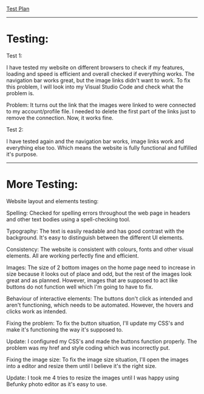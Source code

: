 

[Test Plan](https://sway.office.com/qyIggf20LPrHpfS9?ref=Link)

---
# **Testing:**

Test 1:

I have tested my website on different browsers to check if my features, loading and speed is efficient and overall checked if everything works. The navigation bar works great, but the image links didn't want to work. To fix this problem, I will look into my Visual Studio Code and check what the problem is.

Problem: It turns out the link that the images were linked to were connected to my account/profile file. I needed to delete the first part of the links just to remove the connection. Now, it works fine.

Test 2:

I have tested again and the navigation bar works, image links work and everything else too. Which means the website is fully functional and fulfilled it's purpose.

---
# More Testing:

Website layout and elements testing:

Spelling: Checked for spelling errors throughout the web page in headers and other text bodies using a spell-checking tool.

Typography: The text is easily readable and has good contrast with the background. It's easy to distinguish between the different UI elements.

Consistency: The website is consistent with colours, fonts and other visual elements. All are working perfectly fine and efficient.

Images: The size of 2 bottom images on the home page need to increase in size because it looks out of place and odd, but the rest of the images look great and as planned. However, images that are supposed to act like buttons do not function well which I'm going to have to fix.

Behaviour of interactive elements: The buttons don't click as intended and aren't functioning, which needs to be automated. However, the hovers and clicks work as intended.

Fixing the problem: To fix the button situation, I'll update my CSS's and make it's functioning the way it's supposed to.

Update: I configured my CSS's and made the buttons function properly. The problem was my href and style coding which was incorrectly put.

Fixing the image size: To fix the image size situation, I'll open the images into a editor and resize them until I believe it's the right size.

Update: I took me 4 tries to resize the images until I was happy using Befunky photo editor as it's easy to use.
